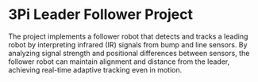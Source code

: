 # 3Pi Leader Follower Project
The project implements a follower robot that detects and tracks a leading robot by interpreting infrared (IR) signals from bump and line sensors. By analyzing signal strength and positional differences between sensors, the follower robot can maintain alignment and distance from the leader, achieving real-time adaptive tracking even in motion.
